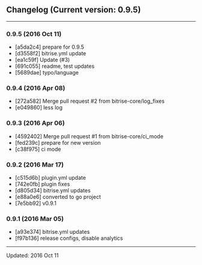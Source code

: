 ## Changelog (Current version: 0.9.5)

-----------------

### 0.9.5 (2016 Oct 11)

* [a5da2c4] prepare for 0.9.5
* [d3558f2] bitrise.yml update
* [ea1c59f] Update (#3)
* [691c055] readme, test updates
* [5689dae] typo/language

### 0.9.4 (2016 Apr 08)

* [272a582] Merge pull request #2 from bitrise-core/log_fixes
* [e049860] less log

### 0.9.3 (2016 Apr 06)

* [4592402] Merge pull request #1 from bitrise-core/ci_mode
* [fed239c] prepare for new version
* [c38f975] ci mode

### 0.9.2 (2016 Mar 17)

* [c515d6b] plugin.yml update
* [742e0fb] plugin fixes
* [d805d34] bitrise.yml updates
* [e88a0e6] converted to go project
* [7e5bb92] v0.9.1

### 0.9.1 (2016 Mar 05)

* [a93e374] bitrise.yml updates
* [f97b136] release configs, disable analytics

-----------------

Updated: 2016 Oct 11